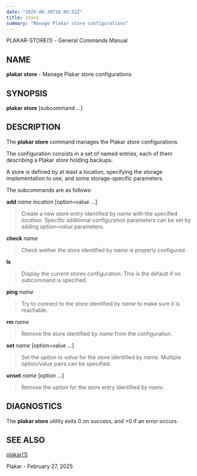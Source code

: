 ```yaml
---
date: "2025-06-30T10:09:52Z"
title: store
summary: "Manage Plakar store configurations"
---
```

PLAKAR-STORE(1) - General Commands Manual

## NAME

**plakar store** - Manage Plakar store configurations

## SYNOPSIS

**plakar store**
\[subcommand&nbsp;...]

## DESCRIPTION

The
**plakar store**
command manages the Plakar store configurations.

The configuration consists in a set of named entries, each of them
describing a Plakar store holding backups.

A store is defined by at least a location, specifying the storage
implementation to use, and some storage-specific parameters.

The subcommands are as follows:

**add** *name* *location* \[option=value ...]

> Create a new store entry identified by
> *name*
> with the specified
> *location*.
> Specific additional configuration parameters can be set by adding
> *option=value*
> parameters.

**check** *name*

> Check wether the store identified by
> *name*
> is properly configured.

**ls**

> Display the current stores configuration.
> This is the default if no subcommand is specified.

**ping** *name*

> Try to connect to the store identified by
> *name*
> to make sure it is reachable.

**rm** *name*

> Remove the store identified by
> *name*
> from the configuration.

**set** *name* \[option=value ...]

> Set the
> *option*
> to
> *value*
> for the store identified by
> *name*.
> Multiple option/value pairs can be specified.

**unset** *name* \[option ...]

> Remove the
> *option*
> for the store entry identified by
> *name*.

## DIAGNOSTICS

The **plakar store** utility exits&#160;0 on success, and&#160;&gt;0 if an error occurs.

## SEE ALSO

[plakar(1)](../plakar/)

Plakar - February 27, 2025
